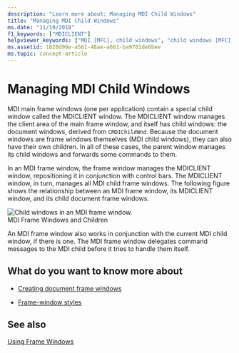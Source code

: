 ```yaml
---
description: "Learn more about: Managing MDI Child Windows"
title: "Managing MDI Child Windows"
ms.date: "11/19/2018"
f1_keywords: ["MDICLIENT"]
helpviewer_keywords: ["MDI [MFC], child windows", "child windows [MFC], and MDICLIENT window", "MDICLIENT window [MFC]", "windows [MFC], MDI", "frame windows [MFC], MDI child windows", "child windows [MFC]", "MDI [MFC], frame windows"]
ms.assetid: 1828d96e-a561-48ae-a661-ba9701de6bee
ms.topic: concept-article
---
```

# Managing MDI Child Windows

MDI main frame windows (one per application) contain a special child window called the MDICLIENT window. The MDICLIENT window manages the client area of the main frame window, and itself has child windows: the document windows, derived from `CMDIChildWnd`. Because the document windows are frame windows themselves (MDI child windows), they can also have their own children. In all of these cases, the parent window manages its child windows and forwards some commands to them.

In an MDI frame window, the frame window manages the MDICLIENT window, repositioning it in conjunction with control bars. The MDICLIENT window, in turn, manages all MDI child frame windows. The following figure shows the relationship between an MDI frame window, its MDICLIENT window, and its child document frame windows.

![Child windows in an MDI frame window.](../mfc/media/vc37gb1.gif "Child windows in an MDI frame window") <br/>
MDI Frame Windows and Children

An MDI frame window also works in conjunction with the current MDI child window, if there is one. The MDI frame window delegates command messages to the MDI child before it tries to handle them itself.

## What do you want to know more about

- [Creating document frame windows](creating-document-frame-windows.md)

- [Frame-window styles](frame-window-styles-cpp.md)

## See also

[Using Frame Windows](using-frame-windows.md)
